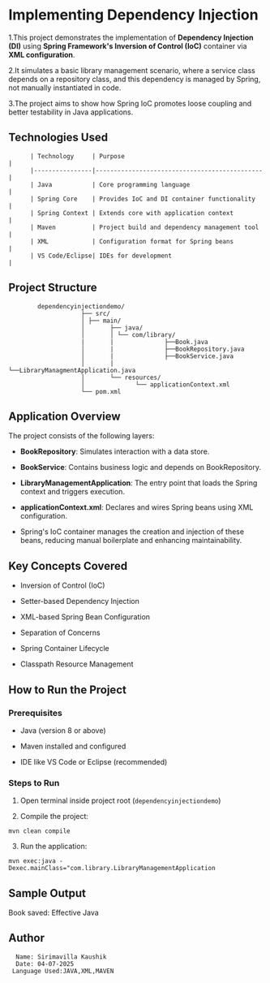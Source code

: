 
#  Implementing Dependency Injection 

   1.This project demonstrates the implementation of **Dependency Injection (DI)** using **Spring Framework's Inversion of Control (IoC)** container via **XML            configuration**. 
   
   2.It simulates a basic library management scenario, where a service class depends on a repository class, and this dependency is managed by Spring, not manually        instantiated in code.

   3.The project aims to show how Spring IoC promotes loose coupling and better testability in Java applications.
 
   ## Technologies Used

          | Technology     | Purpose                                      |
          |----------------|----------------------------------------------|
          | Java           | Core programming language                    |
          | Spring Core    | Provides IoC and DI container functionality  |
          | Spring Context | Extends core with application context        |
          | Maven          | Project build and dependency management tool |
          | XML            | Configuration format for Spring beans        |
          | VS Code/Eclipse| IDEs for development                         |


   ## Project Structure

            dependencyinjectiondemo/
                        ├── src/
                        │ ├── main/
                        │       ├── java/
                        │       │ └── com/library/
                        |       |              ├──Book.java
                        │       |              ├──BookRepository.java
                        │       |              ├──BookService.java
                        │       |              └──LibraryManagmentApplication.java
                        │       └── resources/
                        │              └── applicationContext.xml
                        └── pom.xml



   ## Application Overview

   The project consists of the following layers:

   - **BookRepository**: Simulates interaction with a data store.

   - **BookService**: Contains business logic and depends on BookRepository.

   - **LibraryManagementApplication**: The entry point that loads the Spring context and triggers execution.

   - **applicationContext.xml**: Declares and wires Spring beans using XML configuration.

   - Spring's IoC container manages the creation and injection of these beans, reducing manual boilerplate and enhancing maintainability.


   ## Key Concepts Covered

   - Inversion of Control (IoC)

   - Setter-based Dependency Injection

   - XML-based Spring Bean Configuration
 
   - Separation of Concerns
 
   - Spring Container Lifecycle
 
   - Classpath Resource Management


   ##  How to Run the Project

   ###  Prerequisites

   - Java (version 8 or above)

   - Maven installed and configured

   - IDE like VS Code or Eclipse (recommended)

   ###  Steps to Run

   1. Open terminal inside project root (`dependencyinjectiondemo`)

   2. Compile the project:

   `mvn clean compile`

   3. Run the application:

   `mvn exec:java -Dexec.mainClass="com.library.LibraryManagementApplication`

   ## Sample Output
    
   Book saved: Effective Java


   ## Author
      Name: Sirimavilla Kaushik
      Date: 04-07-2025
     Language Used:JAVA,XML,MAVEN
